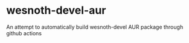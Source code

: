 # wesnoth-devel-aur
An attempt to automatically build wesnoth-devel AUR package through github actions
